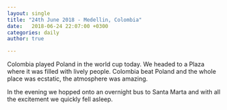 ```yaml
---
layout: single
title: "24th June 2018 - Medellin, Colombia"
date:   2018-06-24 22:07:00 +0300
categories: daily
author: true

---
```



Colombia played Poland in the world cup today. We headed to a Plaza where it was filled with lively people. Colombia beat Poland and the whole place was ecstatic, the atmosphere was amazing. 

In the evening we hopped onto an overnight bus to Santa Marta and with all the excitement we quickly fell asleep. 



